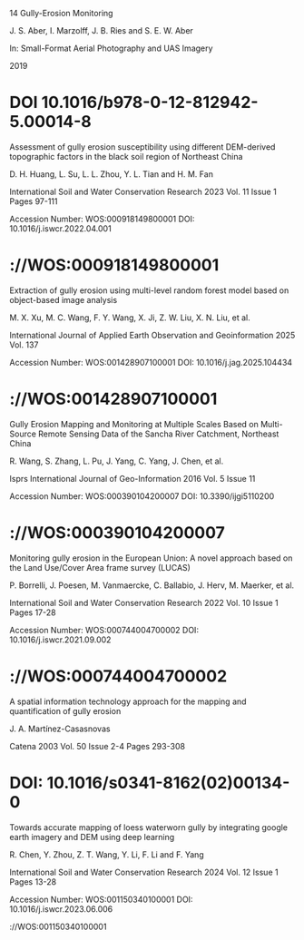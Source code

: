 14 Gully-Erosion Monitoring

J. S. Aber, I. Marzolff, J. B. Ries and S. E. W. Aber

In: Small-Format Aerial Photography and UAS Imagery

2019 

DOI 10.1016/b978-0-12-812942-5.00014-8
=======================================================================
Assessment of gully erosion susceptibility using different DEM-derived topographic factors in the black soil region of Northeast China

D. H. Huang, L. Su, L. L. Zhou, Y. L. Tian and H. M. Fan

International Soil and Water Conservation Research 2023 Vol. 11 Issue 1 Pages 97-111

Accession Number: WOS:000918149800001 DOI: 10.1016/j.iswcr.2022.04.001

<Go to ISI>://WOS:000918149800001
=======================================================================
Extraction of gully erosion using multi-level random forest model based on object-based image analysis

M. X. Xu, M. C. Wang, F. Y. Wang, X. Ji, Z. W. Liu, X. N. Liu, et al.

International Journal of Applied Earth Observation and Geoinformation 2025 Vol. 137 

Accession Number: WOS:001428907100001 DOI: 10.1016/j.jag.2025.104434

<Go to ISI>://WOS:001428907100001
=======================================================================
Gully Erosion Mapping and Monitoring at Multiple Scales Based on Multi-Source Remote Sensing Data of the Sancha River Catchment, Northeast China

R. Wang, S. Zhang, L. Pu, J. Yang, C. Yang, J. Chen, et al.

Isprs International Journal of Geo-Information 2016 Vol. 5 Issue 11 

Accession Number: WOS:000390104200007 DOI: 10.3390/ijgi5110200

<Go to ISI>://WOS:000390104200007
=======================================================================
Monitoring gully erosion in the European Union: A novel approach based on the Land Use/Cover Area frame survey (LUCAS)

P. Borrelli, J. Poesen, M. Vanmaercke, C. Ballabio, J. Herv, M. Maerker, et al.

International Soil and Water Conservation Research 2022 Vol. 10 Issue 1 Pages 17-28

Accession Number: WOS:000744004700002 DOI: 10.1016/j.iswcr.2021.09.002

<Go to ISI>://WOS:000744004700002
=======================================================================
A spatial information technology approach for the mapping and quantification of gully erosion

J. A. Martı́nez-Casasnovas

Catena 2003 Vol. 50 Issue 2-4 Pages 293-308

DOI: 10.1016/s0341-8162(02)00134-0
=======================================================================
Towards accurate mapping of loess waterworn gully by integrating google earth imagery and DEM using deep learning

R. Chen, Y. Zhou, Z. T. Wang, Y. Li, F. Li and F. Yang

International Soil and Water Conservation Research 2024 Vol. 12 Issue 1 Pages 13-28

Accession Number: WOS:001150340100001 DOI: 10.1016/j.iswcr.2023.06.006

<Go to ISI>://WOS:001150340100001
